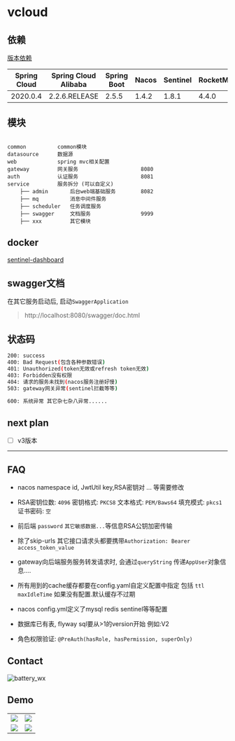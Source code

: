 # vcloud

## 依赖

[版本依赖](https://github.com/alibaba/spring-cloud-alibaba/wiki/%E7%89%88%E6%9C%AC%E8%AF%B4%E6%98%8E)

|  Spring Cloud   | Spring Cloud Alibaba  | Spring Boot| Nacos | Sentinel| RocketMQ | Seata|
|  ----  | ----  | ----  | ----  | ----  | ----  | ----  |
| 2020.0.4  | 2.2.6.RELEASE |2.5.5 |    1.4.2 |1.8.1 |4.4.0|1.3.0|

## 模块

```

common          common模块
datasource      数据源
web             spring mvc相关配置
gateway         网关服务                    8080
auth            认证服务                    8081                                
service         服务拆分 (可以自定义)
    ├── admin       后台web端基础服务        8082
    ├── mq          消息中间件服务  
    ├── scheduler   任务调度服务
    ├── swagger     文档服务                9999
    ├── xxx         其它模块               

```

## docker

[sentinel-dashboard](https://hub.docker.com/repository/docker/vbeats/sentinel-dashboard)

## swagger文档

在其它服务启动后, 启动`SwaggerApplication`

> http://localhost:8080/swagger/doc.html

## 状态码

```bash
200: success
400: Bad Request(包含各种参数错误)
401: Unauthorized(token无效或refresh token无效)
403: Forbidden没有权限
404: 请求的服务未找到(nacos服务注册好慢)
503: gateway网关异常(sentinel拦截等等)

600: 系统异常 其它杂七杂八异常......
```

## next plan

- [ ] v3版本

---

## FAQ

- nacos namespace id, JwtUtil key,RSA密钥对 ... 等需要修改

- RSA密钥位数: `4096` 密钥格式: `PKCS8`  文本格式: `PEM/Baws64` 填充模式: `pkcs1` 证书密码: `空`

- 前后端 `password` `其它敏感数据...`等信息RSA公钥加密传输

- 除了skip-urls 其它接口请求头都要携带`Authorization: Bearer access_token_value`

- gateway向后端服务服务转发请求时, 会通过`queryString` 传递`AppUser`对象信息....

- 所有用到的cache缓存都要在config.yaml自定义配置中指定 包括 `ttl` `maxIdleTime` 如果没有配置.默认缓存不过期

- nacos config.yml定义了mysql redis sentinel等等配置

- 数据库已有表, flyway sql要从>1的version开始 例如:V2

- 角色权限验证: `@PreAuth(hasRole, hasPermission, superOnly)`

## Contact

![battery_wx](https://cdn.jsdelivr.net/gh/boot-vue/pics@main/wechat.jpg)

## Demo

<table>
    <tr>
        <td><img src="https://cdn.jsdelivr.net/gh/boot-vue/pics@main/vcloud/next/1.png"></td>
        <td><img src="https://cdn.jsdelivr.net/gh/boot-vue/pics@main/vcloud/next/11.png"></td>
    </tr>
    <tr>
        <td><img src="https://cdn.jsdelivr.net/gh/boot-vue/pics@main/vdashboard/next/22.png"></td>
        <td><img src="https://cdn.jsdelivr.net/gh/boot-vue/pics@main/vdashboard/next/10.png"></td>
    </tr>
</table>
